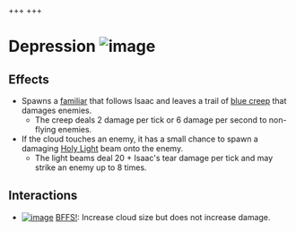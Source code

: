 +++
+++

 # Depression ![image](/image/Depression.png) 


Effects
---------


* Spawns a [familiar](/wiki/Familiar "Familiar") that follows Isaac and leaves a trail of [blue creep](/wiki/Blue_creep "Blue creep") that damages enemies.
	+ The creep deals 2 damage per tick or 6 damage per second to non-flying enemies.
* If the cloud touches an enemy, it has a small chance to spawn a damaging [Holy Light](/wiki/Holy_Light "Holy Light") beam onto the enemy.
	+ The light beams deal 20 + Isaac's tear damage per tick and may strike an enemy up to 8 times.


Interactions
--------------


* [![image](/image/BFFS!.png)](/wiki/BFFS! "BFFS!") [BFFS!](/wiki/BFFS! "BFFS!"): Increase cloud size but does not increase damage.


